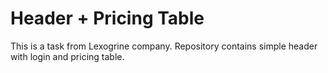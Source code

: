 # Header + Pricing Table

This is a task from Lexogrine company. Repository contains simple header with login and pricing table.
